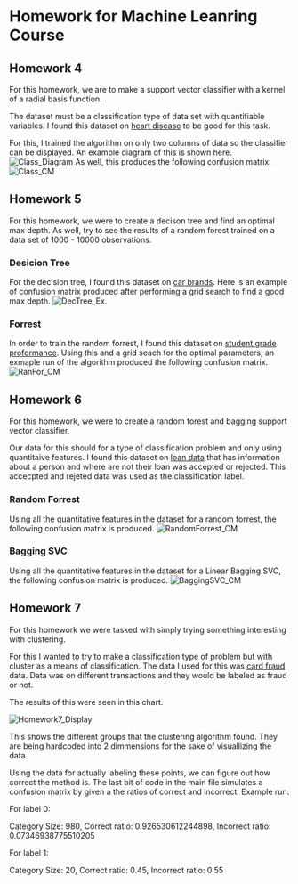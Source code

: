 # Homework for Machine Leanring Course
## Homework 4
For this homework, we are to make a support vector classifier with a kernel of a radial basis function. 

The dataset must be a classification type of data set with quantifiable variables. I found this dataset on [heart disease](https://www.kaggle.com/datasets/rishidamarla/heart-disease-prediction) to be good for this task.

For this, I trained the algorithm on only two columns of data so the classifier can be displayed. An example diagram of this is shown here.
![Class_Diagram](https://github.com/TheFosh/MachineLearning_Homework/blob/main/Images/Homework4_Display.png)
As well, this produces the following confusion matrix.
![Class_CM](https://github.com/TheFosh/MachineLearning_Homework/blob/main/Images/Homework4_CM.png)

## Homework 5
For this homework, we were to create a decison tree and find an optimal max depth. As well, try to see the results of a random forest trained on a data set of 1000 - 10000 observations.

### Desicion Tree
For the decision tree, I found this dataset on [car brands](https://www.kaggle.com/datasets/asinow/car-price-dataset). Here is an example of confusion matrix produced after performing a grid search to find a good max depth.
![DecTree_Ex](https://github.com/TheFosh/MachineLearning_Homework/blob/main/Images/Homework5_Display.png).

### Forrest
In order to train the random forrest, I found this dataset on [student grade proformance](https://www.kaggle.com/datasets/adilshamim8/student-performance-and-learning-style). Using this and a grid seach for the optimal parameters, an exmaple run of the algorithm produced the following confusion matrix.
![RanFor_CM](https://github.com/TheFosh/MachineLearning_Homework/blob/main/Images/Homework5_CM.png)

## Homework 6
For this homework, we were to create a random forest and bagging support vector classifier.

Our data for this should for a type of classification problem and only using quantitaive features. I found this dataset on [loan data](https://www.kaggle.com/datasets/udaymalviya/bank-loan-data) that has information about a person and where are not their loan was accepted or rejected. This accecpted and rejeted data was used as the classification label.

### Random Forrest

Using all the quantitative features in the dataset for a random forrest, the following confusion matrix is produced.
![RandomForrest_CM](https://github.com/TheFosh/MachineLearning_Homework/blob/main/Images/Homework6_RanForCM.png)

### Bagging SVC

Using all the quantitative features in the dataset for a Linear Bagging SVC, the following confusion matrix is produced.
![BaggingSVC_CM](https://github.com/TheFosh/MachineLearning_Homework/blob/main/Images/Homework6_CM.png)

## Homework 7
For this homework we were tasked with simply trying something interesting with clustering.

For this I wanted to try to make a classification type of problem but with cluster as a means of classification.
The data I used for this was [card fraud](https://www.kaggle.com/datasets/dhanushnarayananr/credit-card-fraud) data. Data was on different transactions and they would be labeled as fraud or not.

The results of this were seen in this chart.

![Homework7_Display](https://github.com/TheFosh/MachineLearning_Homework/blob/main/Images/Homework7_Display.png)

This shows the different groups that the clustering algorithm found. They are being hardcoded into 2 dimmensions for the sake of visuallizing the data.

Using the data for actually labeling these points, we can figure out how correct the method is.
The last bit of code in the main file simulates a confusion matrix by given a the ratios of correct and incorrect.
Example run:

For label 0:

Category Size: 980, Correct ratio: 0.926530612244898, Incorrect ratio: 0.07346938775510205

For label 1:

Category Size: 20, Correct ratio: 0.45, Incorrect ratio: 0.55
